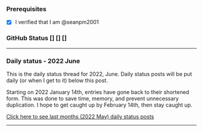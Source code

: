 
### Prerequisites

- [X] I verified that I am @seanpm2001

### GitHub Status [<year>] [<month>] [<day>]


***

### Daily status - 2022 June

This is the daily status thread for 2022, June. Daily status posts will be put daily (or when I get to it) below this post.

<!-- A little update for now (4 months old): I feel a lot more organized compared to December 2020, but these status posts still prove to be useful. Again, this is not how GitHub issues are meant to be used on programming projects, but for personal projects like a GitHub profile repository, it is perfectly acceptable.
!-->

Starting on 2022 January 14th, entries have gone back to their shortened form. This was done to save time, memory, and prevent unnecessary duplication. I hope to get caught up by February 14th, then stay caught up.

[Click here to see last months (2022 May) daily status posts](https://github.com/seanpm2001/seanpm2001/issues/66/)

***
